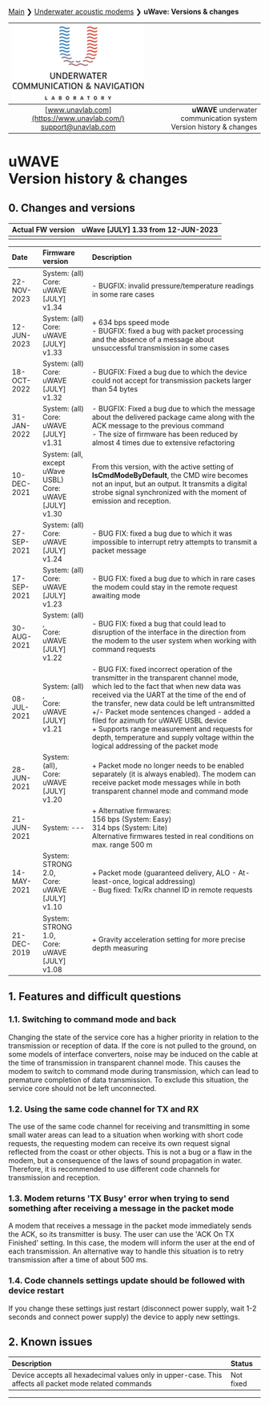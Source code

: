 [Main](/../../) ❯ [Underwater acoustic modems](/underwater_acoustic_modems_en) ❯ **uWave: Versions & changes**

<div style="page-break-after: always;"></div>

| ![logo](/documentation/sm_logo.png) |  |
| :---: | ---: |
| [www.unavlab.com](https://www.unavlab.com/) <br/> [support@unavlab.com](mailto:support@unavlab.com) | **uWAVE** underwater communication system <br/> Version history & changes |
  
# uWAVE <br/> Version history & changes

<div style="page-break-after: always;"></div>

## 0. Changes and versions

| Actual FW version | **uWave [JULY] 1.33** from 12-JUN-2023 |
| :--- | :--- |
| | |
  
| Date | Firmware version | Description |
| :--- | :--- | :--- |
| 22-NOV-2023 | System: (all) <br/> Core: uWAVE [JULY] v1.34 |- BUGFIX: invalid pressure/temperature readings in some rare cases |
| 12-JUN-2023 | System: (all) <br/> Core: uWAVE [JULY] v1.33 | + 634 bps speed mode <br/>- BUGFIX: fixed a bug with packet processing and the absence of a message about unsuccessful transmission in some cases |
| 18-OCT-2022 | System: (all) <br/> Core: uWAVE [JULY] v1.32 | - BUGFIX: Fixed a bug due to which the device could not accept for transmission packets larger than 54 bytes |
| 31-JAN-2022 | System: (all) <br/> Core: uWAVE [JULY] v1.31 | - BUGFIX: Fixed a bug due to which the message about the delivered package came along with the ACK message to the previous command <br/> - The size of firmware has been reduced by almost 4 times due to extensive refactoring |
| 10-DEC-2021 | System: (all, except uWave USBL) <br/> Core: uWAVE [JULY] v1.30 | From this version, with the active setting of **IsCmdModeByDefault**, the CMD wire becomes not an input, but an output. It transmits a digital strobe signal synchronized with the moment of emission and reception. |
| 27-SEP-2021 | System: (all) <br/> Core: uWAVE [JULY] v1.24 | - BUG FIX: fixed a bug due to which it was impossible to interrupt retry attempts to transmit a packet message |
| 17-SEP-2021 | System: (all) <br/> Core: uWAVE [JULY] v1.23 | - BUG FIX: fixed a bug due to which in rare cases the modem could stay in the remote request awaiting mode |
| 30-AUG-2021 | System: (all) , <br/> Core: uWAVE [JULY] v1.22 | - BUG FIX: fixed a bug that could lead to disruption of the interface in the direction from the modem to the user system when working with command requests |
| 08-JUL-2021 | System: (all) , <br/> Core: uWAVE [JULY] v1.21 | - BUG FIX: fixed incorrect operation of the transmitter in the transparent channel mode, which led to the fact that when new data was received via the UART at the time of the end of the transfer, new data could be left untransmitted <br/> +/- Packet mode sentences changed - added a filed for azimuth for uWAVE USBL device <br/> + Supports range measurement and requests for depth, temperature and supply voltage within the logical addressing of the packet mode |
| 28-JUN-2021 | System: (all), <br/> Core: uWAVE [JULY] v1.20 | + Packet mode no longer needs to be enabled separately (it is always enabled). The modem can receive packet mode messages while in both transparent channel mode and command mode |
| 21-JUN-2021 | System: --- | + Alternative firmwares: <br/> 156 bps (System: Easy) <br/> 314 bps (System: Lite) <br/> Alternative firmwares tested in real conditions on max. range 500 m |
| 14-MAY-2021 | System: STRONG 2.0, <br/> Core: uWAVE [JULY] v1.10 | + Packet mode (guaranteed delivery, ALO - At-least-once, logical addressing) <br/> - Bug fixed: Tx/Rx channel ID in remote requests |
| 21-DEC-2019 | System: STRONG 1.0, <br/> Core: uWAVE [JULY] v1.08 | + Gravity acceleration setting for more precise depth measuring |    


## 1. Features and difficult questions

### 1.1. Switching to command mode and back
Changing the state of the service core has a higher priority in relation to the transmission or reception of data. If the core is not pulled to the ground, on some models of interface converters, noise may be induced on the cable at the time of transmission in transparent channel mode. This causes the modem to switch to command mode during transmission, which can lead to premature completion of data transmission. To exclude this situation, the service core should not be left unconnected.

### 1.2. Using the same code channel for TX and RX
The use of the same code channel for receiving and transmitting in some small water areas can lead to a situation when working with short code requests, the requesting modem can receive its own request signal reflected from the coast or other objects. This is not a bug or a flaw in the modem, but a consequence of the laws of sound propagation in water. Therefore, it is recommended to use different code channels for transmission and reception.

### 1.3. Modem returns 'TX Busy' error when trying to send something after receiving a message in the packet mode
A modem that receives a message in the packet mode immediately sends the ACK, so its transmitter is busy. The user can use the 'ACK On TX Finished' setting. In this case, the modem will inform the user at the end of each transmission. An alternative way to handle this situation is to retry transmission after a time of about 500 ms.

### 1.4. Code channels settings update should be followed with device restart
If you change these settings just restart (disconnect power supply, wait 1-2 seconds and connect power supply) the device to apply new settings.

## 2. Known issues

| Description | Status |
| :--- | :--- |
| Device accepts all hexadecimal values only in upper-case. This affects all packet mode related commands | Not fixed |

________  
                    
<div style="page-break-after: always;"></div>

